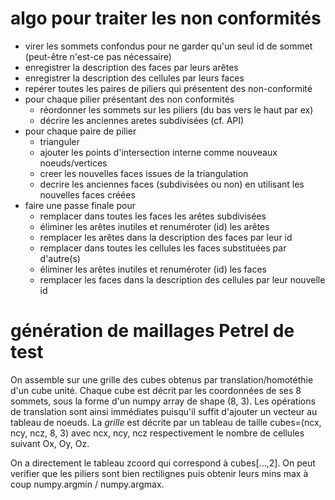 # algo pour traiter les non conformités

- virer les sommets confondus pour ne garder qu'un seul id de sommet (peut-être n'est-ce pas nécessaire)
- enregistrer la description des faces par leurs arêtes
- enregistrer la description des cellules par leurs faces
- repérer toutes les paires de piliers qui présentent des non-conformité
- pour chaque pilier présentant des non conformités
    * réordonner les sommets sur les piliers (du bas vers le haut par ex)
    * décrire les anciennes aretes subdivisées (cf. API)
- pour chaque paire de pilier
    * trianguler
    * ajouter les points d'intersection interne comme nouveaux noeuds/vertices
    * creer les nouvelles faces issues de la triangulation
    * decrire les anciennes faces (subdivisées ou non) en utilisant les nouvelles faces créées
- faire une passe finale pour 
    * remplacer dans toutes les faces les arêtes subdivisées
    * éliminer les arêtes inutiles et renuméroter (id) les arêtes
    * remplacer les arêtes dans la description des faces par leur id
    * remplacer dans toutes les cellules les faces substituées par d'autre(s)
    * éliminer les arêtes inutiles et renuméroter (id) les faces
    * remplacer les faces dans la description des cellules par leur nouvelle id
    

# génération de maillages Petrel de test

On assemble sur une grille des cubes obtenus par translation/homotéthie d'un 
cube unité. Chaque cube est décrit par les coordonnées de ses 8 sommets, sous
la forme d'un numpy array de shape (8, 3). Les opérations de translation sont ainsi
immédiates puisqu'il suffit d'ajouter un vecteur au tableau de noeuds.
La *grille* est décrite par un tableau de taille cubes=(ncx, ncy, ncz, 8, 3) avec
ncx, ncy, ncz respectivement le nombre de cellules suivant Ox, Oy, Oz.

On a directement le tableau zcoord qui correspond à cubes[...,2].
On peut verifier que les piliers sont bien rectilignes puis obtenir leurs mins
max à coup numpy.argmin / numpy.argmax.


